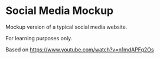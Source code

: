 # Social Media Mockup

Mockup version of a typical social media website.

For learning purposes only. 

Based on https://www.youtube.com/watch?v=n1mdAPFq2Os
